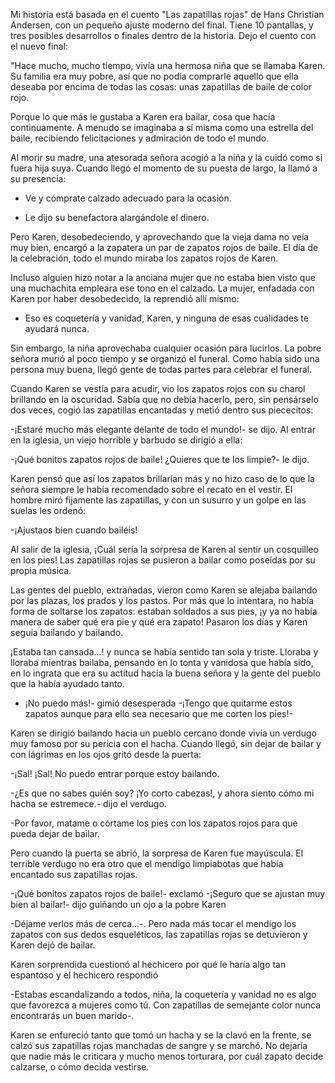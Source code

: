 Mi historia está basada en el cuento "Las zapatillas rojas" de  Hans Christian Andersen, con un pequeño ajuste moderno del final.
Tiene 10 pantallas, y tres posibles desarrollos o finales dentro de la historia. 
Dejo el cuento con el nuevo final: 

"Hace mucho, mucho tiempo, vivía una hermosa niña que se llamaba Karen. Su familia era muy pobre, así que no podía comprarle aquello que ella deseaba por encima de todas las cosas: unas zapatillas de baile de color rojo.

Porque lo que más le gustaba a Karen era bailar, cosa que hacía continuamente. A menudo se imaginaba a sí misma como una estrella del baile, recibiendo felicitaciones y admiración de todo el mundo.

Al morir su madre, una atesorada señora acogió a la niña y la cuidó como si fuera hija suya. Cuando llegó el momento de su puesta de largo, la llamó a su presencia:

- Ve y cómprate calzado adecuado para la ocasión.

- Le dijo su benefactora alargándole el dinero.

Pero Karen, desobedeciendo, y aprovechando que la vieja dama no veía muy bien, encargó a la zapatera un par de zapatos rojos de baile. El día de la celebración, todo el mundo miraba los zapatos rojos de Karen.

Incluso alguien hizo notar a la anciana mujer que no estaba bien visto que una muchachita empleara ese tono en el calzado. La mujer, enfadada con Karen por haber desobedecido, la reprendió allí mismo:

- Eso es coquetería y vanidad, Karen, y ninguna de esas cualidades te ayudará nunca.

Sin embargo, la niña aprovechaba cualquier ocasión para lucirlos. La pobre señora murió al poco tiempo y se organizó el funeral. Como había sido una persona muy buena, llegó gente de todas partes para celebrar el funeral.

Cuando Karen se vestía para acudir, vio los zapatos rojos con su charol brillando en la oscuridad. Sabía que no debía hacerlo, pero, sin pensárselo dos veces, cogió las zapatillas encantadas y metió dentro sus piececitos:

-¡Estaré mucho más elegante delante de todo el mundo!- se dijo. Al entrar en la iglesia, un viejo horrible y barbudo se dirigió a ella:

-¡Qué bonitos zapatos rojos de baile! ¿Quieres que te los limpie?- le dijo.

Karen pensó que así los zapatos brillarían más y no hizo caso de lo que la señora siempre le había recomendado sobre el recato en el vestir. El hombre miró fijamente las zapatillas, y con un susurro y un golpe en las suelas les ordenó:

-¡Ajustaos bien cuando bailéis!

Al salir de la iglesia, ¡Cuál sería la sorpresa de Karen al sentir un cosquilleo en los pies! Las zapatillas rojas se pusieron a bailar como poseídas por su propia música.

Las gentes del pueblo, extrañadas, vieron como Karen se alejaba bailando por las plazas, los prados y los pastos. Por más que lo intentara, no había forma de soltarse los zapatos: estaban soldados a sus pies, ¡y ya no había manera de saber qué era pie y qué era zapato! Pasaron los días y Karen seguía bailando y bailando.

¡Estaba tan cansada...! y nunca se había sentido tan sola y triste. Lloraba y lloraba mientras bailaba, pensando en lo tonta y vanidosa que había sido, en lo ingrata que era su actitud hacia la buena señora y la gente del pueblo que la había ayudado tanto.

- ¡No puedo más!- gimió desesperada -¡Tengo que quitarme estos zapatos aunque para ello sea necesario que me corten los pies!-

Karen se dirigió bailando hacia un pueblo cercano donde vivía un verdugo muy famoso por su pericia con el hacha. Cuando llegó, sin dejar de bailar y con lágrimas en los ojos gritó desde la puerta:

-¡Sal! ¡Sal! No puedo entrar porque estoy bailando.

-¿Es que no sabes quién soy? ¡Yo corto cabezas!, y ahora siento cómo mi hacha se estremece.- dijo el verdugo.

-Por favor, matame o córtame los pies con los zapatos rojos para que pueda dejar de bailar.

Pero cuando la puerta se abrió, la sorpresa de Karen fue mayúscula. El terrible verdugo no era otro que el mendigo limpiabotas que había encantado sus zapatillas rojas.

-¡Qué bonitos zapatos rojos de baile!- exclamó -¡Seguro que se ajustan muy bien al bailar!- dijo guiñando un ojo a la pobre Karen

-Déjame verlos más de cerca...-. Pero nada más tocar el mendigo los zapatos con sus dedos esqueléticos, las zapatillas rojas se detuvieron y Karen dejó de bailar.

Karen sorprendida cuestionó al hechicero por qué le haría algo tan espantoso y el hechicero respondió

-Estabas escandalizando a todos, niña, la coquetería y vanidad no es algo que favorezca a mujeres como tú. Con zapatillas de semejante color nunca encontrarás un buen marido-.

Karen se enfureció tanto que tomó un hacha y se la clavó en la frente, se calzó sus zapatillas rojas manchadas de sangre y se marchó. No dejaría que nadie más le criticara y mucho menos torturara, por cuál zapato decide calzarse, o cómo decida vestirse. 
